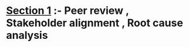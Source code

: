 # **[Section 1](https://github.com/sherazi1214/-Peer-review-)** :- Peer	review , Stakeholder	alignment , Root	cause	analysis

